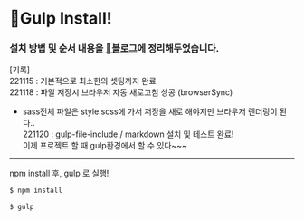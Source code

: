 # 🥤Gulp Install!

### 설치 방법 및 순서 내용을 [🔗블로그](https://hyerimiya.oopy.io/gulp/gulp-setting)에 정리해두었습니다.

[기록]    
221115 : 기본적으로 최소한의 셋팅까지 완료    
221118 : 파일 저장시 브라우저 자동 새로고침 성공 (browserSync)     
- sass전체 파일은 style.scss에 가서 저장을 새로 해야지만 브라우저 렌더링이 된다..       
221120 : gulp-file-include / markdown 설치 및 테스트 완료!    
이제 프로젝트 할 때 gulp환경에서 할 수 있다~~~     

-----
npm install 후, gulp 로 실행!
```bash
$ npm install
```

```bash
$ gulp
```